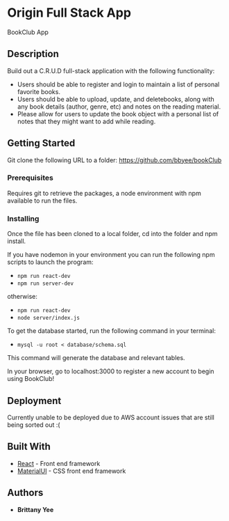 # Origin Full Stack App

BookClub App

## Description

Build out a C.R.U.D full-stack application with the following functionality:

- Users should be able to register and login to maintain a list of personal favorite books.
- Users should be able to upload, update, and deletebooks, along with any book details (author, genre, etc) and notes on the reading material.
- Please allow for users to update the book object with a personal list of notes that they might want to add while reading.


## Getting Started

Git clone the following URL to a folder: https://github.com/bbyee/bookClub

### Prerequisites

Requires git to retrieve the packages, a node environment with npm available to run the files.

### Installing

Once the file has been cloned to a local folder, cd into the folder and npm install.

If you have nodemon in your environment you can run the following npm scripts to launch the program:

- `npm run react-dev`
- `npm run server-dev`

otherwise:

- `npm run react-dev`
- `node server/index.js`

To get the database started, run the following command in your terminal:

- `mysql -u root < database/schema.sql`

This command will generate the database and relevant tables.

In your browser, go to localhost:3000 to register a new account to begin using BookClub!


## Deployment

Currently unable to be deployed due to AWS account issues that are still being sorted out :(

## Built With

- [React](https://github.com/Precise-Pangolins/greenfield/graphs/contributors) - Front end framework
- [MaterialUI](https://material-ui.com/getting-started/installation) - CSS front end framework

## Authors

- **Brittany Yee**


